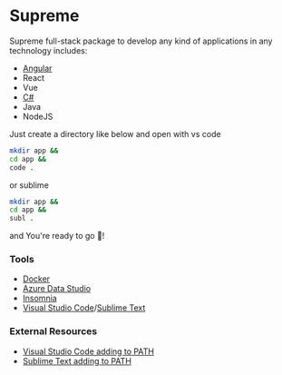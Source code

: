 # Supreme
Supreme full-stack package to develop any kind of applications in any technology includes:
* [Angular](https://github.com/mikolajs123/Supreme/tree/main/Angular)
* React
* Vue
* [C#](https://github.com/mikolajs123/Supreme/tree/main/C%23)
* Java
* NodeJS

Just create a directory like below and open with vs code
```sh
mkdir app &&
cd app &&
code .
```
or sublime
```sh
mkdir app &&
cd app &&
subl .
```
and You're ready to go 🚀!

### Tools
* [Docker](https://www.docker.com/products/docker-desktop)
* [Azure Data Studio](https://docs.microsoft.com/en-us/sql/azure-data-studio/download-azure-data-studio?view=sql-server-ver15)
* [Insomnia](https://insomnia.rest/download)
* [Visual Studio Code](https://code.visualstudio.com/download)/[Sublime Text](https://www.sublimetext.com/3)
### External Resources
* [Visual Studio Code adding to PATH](https://code.visualstudio.com/docs/setup/mac)
* [Sublime Text adding to PATH](https://stackoverflow.com/questions/25233133/launch-sublime-text-3-in-terminal-with-zsh)
